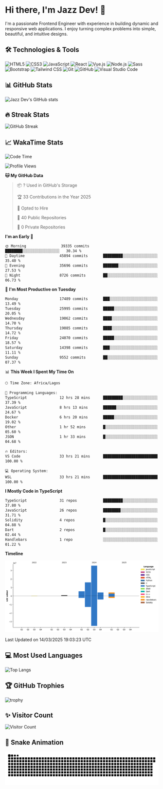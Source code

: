 # Hi there, I'm Jazz Dev! 👋

I'm a passionate Frontend Engineer with experience in building dynamic and responsive web applications. I enjoy turning complex problems into simple, beautiful, and intuitive designs.

## 🛠️ Technologies & Tools

![HTML5](https://img.shields.io/badge/-HTML5-E34F26?style=flat-square&logo=html5&logoColor=white)
![CSS3](https://img.shields.io/badge/-CSS3-1572B6?style=flat-square&logo=css3)
![JavaScript](https://img.shields.io/badge/-JavaScript-F7DF1E?style=flat-square&logo=javascript&logoColor=black)
![React](https://img.shields.io/badge/-React-61DAFB?style=flat-square&logo=react)
![Vue.js](https://img.shields.io/badge/-Vue.js-4FC08D?style=flat-square&logo=vue.js&logoColor=white)
![Node.js](https://img.shields.io/badge/-Node.js-339933?style=flat-square&logo=node.js&logoColor=white)
![Sass](https://img.shields.io/badge/-Sass-CC6699?style=flat-square&logo=sass&logoColor=white)
![Bootstrap](https://img.shields.io/badge/-Bootstrap-563D7C?style=flat-square&logo=bootstrap)
![Tailwind CSS](https://img.shields.io/badge/-Tailwind%20CSS-38B2AC?style=flat-square&logo=tailwind-css&logoColor=white)
![Git](https://img.shields.io/badge/-Git-F05032?style=flat-square&logo=git&logoColor=white)
![GitHub](https://img.shields.io/badge/-GitHub-181717?style=flat-square&logo=github)
![Visual Studio Code](https://img.shields.io/badge/-Visual%20Studio%20Code-007ACC?style=flat-square&logo=visual-studio-code)

## 📊 GitHub Stats

![Jazz Dev's GitHub stats](https://github-readme-stats.vercel.app/api?username=TheJazzDev&show_icons=true&theme=radical)

## 🔥 Streak Stats

![GitHub Streak](https://github-readme-streak-stats.herokuapp.com/?user=TheJazzDev&theme=radical)

## 📈 WakaTime Stats

<!--START_SECTION:waka-->
![Code Time](http://img.shields.io/badge/Code%20Time-2%2C862%20hrs%2013%20mins-blue)

![Profile Views](http://img.shields.io/badge/Profile%20Views-0-blue)

**🐱 My GitHub Data** 

> 📦 ? Used in GitHub's Storage 
 > 
> 🏆 33 Contributions in the Year 2025
 > 
> 💼 Opted to Hire
 > 
> 📜 40 Public Repositories 
 > 
> 🔑 0 Private Repositories 
 > 
**I'm an Early 🐤** 

```text
🌞 Morning                39335 commits       ████████░░░░░░░░░░░░░░░░░   30.34 % 
🌆 Daytime                45894 commits       █████████░░░░░░░░░░░░░░░░   35.40 % 
🌃 Evening                35696 commits       ███████░░░░░░░░░░░░░░░░░░   27.53 % 
🌙 Night                  8726 commits        ██░░░░░░░░░░░░░░░░░░░░░░░   06.73 % 
```
📅 **I'm Most Productive on Tuesday** 

```text
Monday                   17489 commits       ███░░░░░░░░░░░░░░░░░░░░░░   13.49 % 
Tuesday                  25995 commits       █████░░░░░░░░░░░░░░░░░░░░   20.05 % 
Wednesday                19062 commits       ████░░░░░░░░░░░░░░░░░░░░░   14.70 % 
Thursday                 19085 commits       ████░░░░░░░░░░░░░░░░░░░░░   14.72 % 
Friday                   24070 commits       █████░░░░░░░░░░░░░░░░░░░░   18.57 % 
Saturday                 14398 commits       ███░░░░░░░░░░░░░░░░░░░░░░   11.11 % 
Sunday                   9552 commits        ██░░░░░░░░░░░░░░░░░░░░░░░   07.37 % 
```


📊 **This Week I Spent My Time On** 

```text
🕑︎ Time Zone: Africa/Lagos

💬 Programming Languages: 
TypeScript               12 hrs 28 mins      █████████░░░░░░░░░░░░░░░░   37.39 % 
JavaScript               8 hrs 13 mins       ██████░░░░░░░░░░░░░░░░░░░   24.67 % 
Docker                   6 hrs 20 mins       █████░░░░░░░░░░░░░░░░░░░░   19.02 % 
Other                    1 hr 52 mins        █░░░░░░░░░░░░░░░░░░░░░░░░   05.60 % 
JSON                     1 hr 33 mins        █░░░░░░░░░░░░░░░░░░░░░░░░   04.68 % 

🔥 Editors: 
VS Code                  33 hrs 21 mins      █████████████████████████   100.00 % 

💻 Operating System: 
WSL                      33 hrs 21 mins      █████████████████████████   100.00 % 
```

**I Mostly Code in TypeScript** 

```text
TypeScript               31 repos            █████████░░░░░░░░░░░░░░░░   37.80 % 
JavaScript               26 repos            ████████░░░░░░░░░░░░░░░░░   31.71 % 
Solidity                 4 repos             █░░░░░░░░░░░░░░░░░░░░░░░░   04.88 % 
Dart                     2 repos             █░░░░░░░░░░░░░░░░░░░░░░░░   02.44 % 
Handlebars               1 repo              ░░░░░░░░░░░░░░░░░░░░░░░░░   01.22 % 
```



**Timeline**

![Lines of Code chart](https://raw.githubusercontent.com/TheJazzDev/TheJazzDev/main/assets/bar_graph.png)


 Last Updated on 14/03/2025 19:03:23 UTC
<!--END_SECTION:waka-->

## 💻 Most Used Languages

![Top Langs](https://github-readme-stats.vercel.app/api/top-langs/?username=TheJazzDev&layout=compact&theme=radical)

## 🏆 GitHub Trophies

![trophy](https://github-profile-trophy.vercel.app/?username=TheJazzDev&theme=radical)

## ✨ Visitor Count

![Visitor Count](https://komarev.com/ghpvc/?username=TheJazzDev&color=blue)

## 🐍 Snake Animation

![GitHub Snake Animation](https://github.com/TheJazzDev/TheJazzDev/blob/output/github-contribution-grid-snake.svg)
